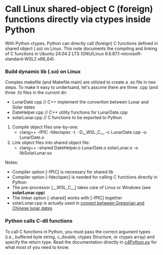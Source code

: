 # Call Linux shared-object C (foreign) functions directly via ctypes inside Python

With Python ctypes, Python can directly call (foreign) C functions defined in shared object (.so) on Linux. This note documents the compiling and linking of C functions in Ubuntu 24.04.2 LTS (GNU/Linux 6.6.87.1-microsoft-standard-WSL2 x86_64).

### Build dynamic lib (.so) on Linux
Complex makefile (and Makefile.main) are utilzied to create a .so file in two steps. To make it easy to undertsand, let's assume there are three .cpp (and three .h) files in the current dir:
- LunarDate.cpp     // C++ implement the convertion between Lunar and Solar dates
- DateHelper.cpp    // C++ utility functions for LunarDate.cpp 
- solarLunar.cpp    // C functions to be exported to Python

1.	Compile object files one-by-one:
    - clang++ -fPIC -fdeclspec -I. -D__WSL_C__ -c LunarDate.cpp -o LunarDate.o
2.	Link object files into shared object file:
    - clang++  -shared    DateHelper.o LunarDate.o  solarLunar.o   -o libSolarLunar.so

Notes:
- Compiler option [-fPIC] is necessary for shared lib
- Compiler option [-fdeclspec] is needed for calling C functions directly in Python
- The pre-processor [\_\_WSL\_C\_\_] takes care of Linux or Windows (see **solarLunar.cpp**)
- The linker option [-shared] works with [-fPIC] together
- solarLunar.cpp is actually used in [convert between Gregorian and Chinese lunar dates](../../../solar-lunar-date-tool)

### Python calls C-dll functions
To call C functions in Python, you must pass the correct argument types (i.e., buffered byte string, c_double, ctypes Structure, or ctypes array) and specify the return type. Read the documentation directly in [c4Python.py](../../../Python-calls-C-dll) for what most of you need to know.
